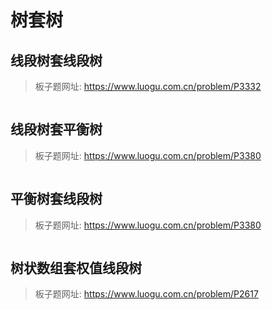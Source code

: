 # 树套树

## 线段树套线段树

> 板子题网址: https://www.luogu.com.cn/problem/P3332

```cpp

```

## 线段树套平衡树

> 板子题网址: https://www.luogu.com.cn/problem/P3380

```cpp

```

## 平衡树套线段树

> 板子题网址: https://www.luogu.com.cn/problem/P3380

```cpp

```

## 树状数组套权值线段树

> 板子题网址: https://www.luogu.com.cn/problem/P2617

```cpp

```
